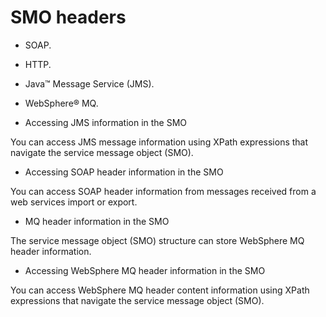 # SMO headers

- SOAP.
- HTTP.
- Java™ Message
Service (JMS).
- WebSphere® MQ.

- Accessing JMS information in the SMO

You can access JMS message information using XPath expressions that navigate the service message object (SMO).
- Accessing SOAP header information in the SMO

You can access SOAP header information from messages received from a web services import or export.
- MQ header information in the SMO

The service message object (SMO) structure can store WebSphere MQ header information.
- Accessing WebSphere MQ header information in the SMO

You can access WebSphere MQ header content information using XPath expressions that navigate the service message object (SMO).
